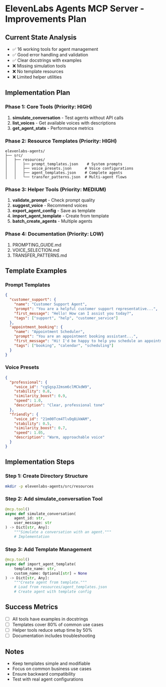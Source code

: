 # ElevenLabs Agents MCP Server - Improvements Plan

## Current State Analysis
- ✅ 16 working tools for agent management
- ✅ Good error handling and validation
- ✅ Clear docstrings with examples
- ❌ Missing simulation tools
- ❌ No template resources
- ❌ Limited helper utilities

## Implementation Plan

### Phase 1: Core Tools (Priority: HIGH)
1. **simulate_conversation** - Test agents without API calls
2. **list_voices** - Get available voices with descriptions  
3. **get_agent_stats** - Performance metrics

### Phase 2: Resource Templates (Priority: HIGH)
```
elevenlabs-agents/
├── src/
│   ├── resources/
│   │   ├── prompt_templates.json    # System prompts
│   │   ├── voice_presets.json      # Voice configurations
│   │   ├── agent_templates.json    # Complete agents
│   │   └── transfer_patterns.json  # Multi-agent flows
```

### Phase 3: Helper Tools (Priority: MEDIUM)
1. **validate_prompt** - Check prompt quality
2. **suggest_voice** - Recommend voices
3. **export_agent_config** - Save as template
4. **import_agent_template** - Create from template
5. **batch_create_agents** - Multiple agents

### Phase 4: Documentation (Priority: LOW)
1. PROMPTING_GUIDE.md
2. VOICE_SELECTION.md
3. TRANSFER_PATTERNS.md

## Template Examples

### Prompt Templates
```json
{
  "customer_support": {
    "name": "Customer Support Agent",
    "prompt": "You are a helpful customer support representative...",
    "first_message": "Hello! How can I assist you today?",
    "tags": ["support", "help", "customer_service"]
  },
  "appointment_booking": {
    "name": "Appointment Scheduler",
    "prompt": "You are an appointment booking assistant...",
    "first_message": "Hi! I'd be happy to help you schedule an appointment.",
    "tags": ["booking", "calendar", "scheduling"]
  }
}
```

### Voice Presets
```json
{
  "professional": {
    "voice_id": "cgSgspJ2msm6clMCkdW9",
    "stability": 0.8,
    "similarity_boost": 0.9,
    "speed": 1.0,
    "description": "Clear, professional tone"
  },
  "friendly": {
    "voice_id": "21m00Tcm4TlvDq8ikWAM",
    "stability": 0.5,
    "similarity_boost": 0.7,
    "speed": 1.05,
    "description": "Warm, approachable voice"
  }
}
```

## Implementation Steps

### Step 1: Create Directory Structure
```bash
mkdir -p elevenlabs-agents/src/resources
```

### Step 2: Add simulate_conversation Tool
```python
@mcp.tool()
async def simulate_conversation(
    agent_id: str,
    user_message: str
) -> Dict[str, Any]:
    """Simulate a conversation with an agent."""
    # Implementation
```

### Step 3: Add Template Management
```python
@mcp.tool()
async def import_agent_template(
    template_name: str,
    custom_name: Optional[str] = None
) -> Dict[str, Any]:
    """Create agent from template."""
    # Load from resources/agent_templates.json
    # Create agent with template config
```

## Success Metrics
- [ ] All tools have examples in docstrings
- [ ] Templates cover 80% of common use cases
- [ ] Helper tools reduce setup time by 50%
- [ ] Documentation includes troubleshooting

## Notes
- Keep templates simple and modifiable
- Focus on common business use cases
- Ensure backward compatibility
- Test with real agent configurations